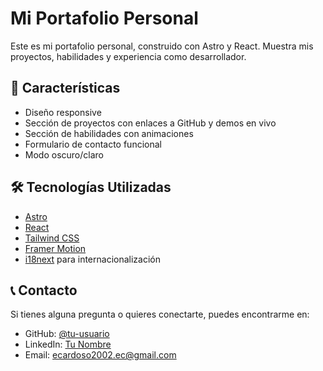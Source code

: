 # Mi Portafolio Personal

Este es mi portafolio personal, construido con Astro y React. Muestra mis proyectos, habilidades y experiencia como desarrollador.

## 🚀 Características

- Diseño responsive
- Sección de proyectos con enlaces a GitHub y demos en vivo
- Sección de habilidades con animaciones
- Formulario de contacto funcional
- Modo oscuro/claro

## 🛠️ Tecnologías Utilizadas

- [Astro](https://astro.build)
- [React](https://reactjs.org)
- [Tailwind CSS](https://tailwindcss.com)
- [Framer Motion](https://www.framer.com/motion/)
- [i18next](https://www.i18next.com) para internacionalización


## 📞 Contacto

Si tienes alguna pregunta o quieres conectarte, puedes encontrarme en:

- GitHub: [@tu-usuario](https://github.com/icabbb)
- LinkedIn: [Tu Nombre]([https://www.linkedin.com/in/tu-perfil](https://www.linkedin.com/in/eduardo-cardoso-martinez-2a0318252/))
- Email: ecardoso2002.ec@gmail.com
